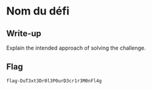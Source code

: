 # Nom du défi

## Write-up

Explain the intended approach of solving the challenge.

## Flag

`flag-DuT3xt3Dr0l3P0urD3cr1r3M0nFl4g`